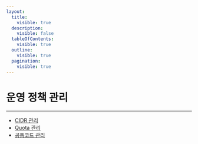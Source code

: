 ```yaml
---
layout:
  title:
    visible: true
  description:
    visible: false
  tableOfContents:
    visible: true
  outline:
    visible: true
  pagination:
    visible: true
---
```


# 운영 정책 관리

***

* [CIDR 관리](cidr-block.md)
* [Quota 관리](quota.md)
* [공통코드 관리](code.md)
